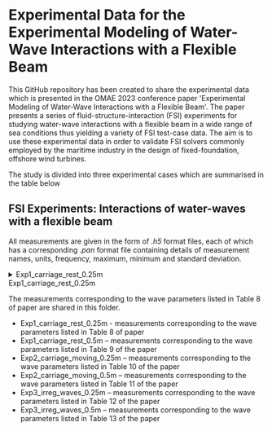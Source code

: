 # Experimental Data for the Experimental Modeling of Water-Wave Interactions with a Flexible Beam

This GitHub repository has been created to share the experimental data which is presented in the OMAE 2023 conference paper 'Experimental Modeling of Water-Wave Interactions with a Flexible Beam'. The paper presents a series of fluid-structure-interaction (FSI) experiments for studying water-wave interactions with a flexible beam in a wide range of sea conditions thus yielding a variety of FSI test-case data. The aim is to use these experimental data in order to validate FSI solvers commonly employed by the maritime industry in the design of fixed-foundation, offshore wind turbines.

The study is divided into three experimental cases which are summarised in the table below


## FSI Experiments: Interactions of water-waves with a flexible beam

All measurements are given in the form of *.h5* format files, each of which has a corresponding *.pan* format file containing details of measurement names, units, frequency, maximum, minimum and standard deviation. 

<details>

<summary>Exp1_carriage_rest_0.25m</summary>

The measurements corresponding to the wave parameters listed in Table 8 of paper are shared in this folder. 

</details>


<summary>Exp1_carriage_rest_0.25m</summary>

The measurements corresponding to the wave parameters listed in Table 8 of paper are shared in this folder. 

</details>

- Exp1_carriage_rest_0.25m - measurements corresponding to the wave parameters listed in Table 8 of paper
- Exp1_carriage_rest_0.5m – measurements corresponding to the wave parameters listed in Table 9 of the paper
- Exp2_carriage_moving_0.25m – measurements corresponding to the wave parameters listed in Table 10 of the paper
- Exp2_carriage_moving_0.5m – measurements corresponding to the wave parameters listed in Table 11 of the paper
- Exp3_irreg_waves_0.25m – measurements corresponding to the wave parameters listed in Table 12 of the paper
- Exp3_irreg_waves_0.5m – measurements corresponding to the wave parameters listed in Table 13 of the paper
